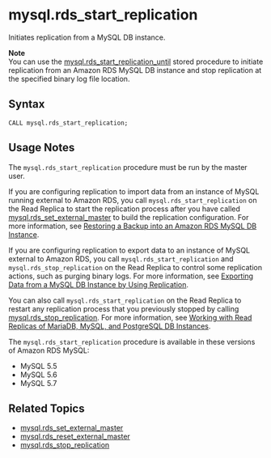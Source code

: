# mysql\.rds\_start\_replication<a name="mysql_rds_start_replication"></a>

Initiates replication from a MySQL DB instance\.

**Note**  
You can use the [mysql\.rds\_start\_replication\_until](mysql_rds_start_replication_until.md) stored procedure to initiate replication from an Amazon RDS MySQL DB instance and stop replication at the specified binary log file location\.

## Syntax<a name="mysql_rds_start_replication-syntax"></a>

```
CALL mysql.rds_start_replication;
```

## Usage Notes<a name="mysql_rds_start_replication-usage-notes"></a>

The `mysql.rds_start_replication` procedure must be run by the master user\.

If you are configuring replication to import data from an instance of MySQL running external to Amazon RDS, you call `mysql.rds_start_replication` on the Read Replica to start the replication process after you have called [mysql\.rds\_set\_external\_master](mysql_rds_set_external_master.md) to build the replication configuration\. For more information, see [Restoring a Backup into an Amazon RDS MySQL DB Instance](MySQL.Procedural.Importing.md)\.

If you are configuring replication to export data to an instance of MySQL external to Amazon RDS, you call `mysql.rds_start_replication` and `mysql.rds_stop_replication` on the Read Replica to control some replication actions, such as purging binary logs\. For more information, see [Exporting Data from a MySQL DB Instance by Using Replication](MySQL.Procedural.Exporting.NonRDSRepl.md)\.

You can also call `mysql.rds_start_replication` on the Read Replica to restart any replication process that you previously stopped by calling [mysql\.rds\_stop\_replication](mysql_rds_stop_replication.md)\. For more information, see [Working with Read Replicas of MariaDB, MySQL, and PostgreSQL DB Instances](USER_ReadRepl.md)\.

The `mysql.rds_start_replication` procedure is available in these versions of Amazon RDS MySQL:
+ MySQL 5\.5
+ MySQL 5\.6
+ MySQL 5\.7

## Related Topics<a name="mysql_rds_start_replication.related"></a>
+ [mysql\.rds\_set\_external\_master](mysql_rds_set_external_master.md)
+ [mysql\.rds\_reset\_external\_master](mysql_rds_reset_external_master.md)
+ [mysql\.rds\_stop\_replication](mysql_rds_stop_replication.md)